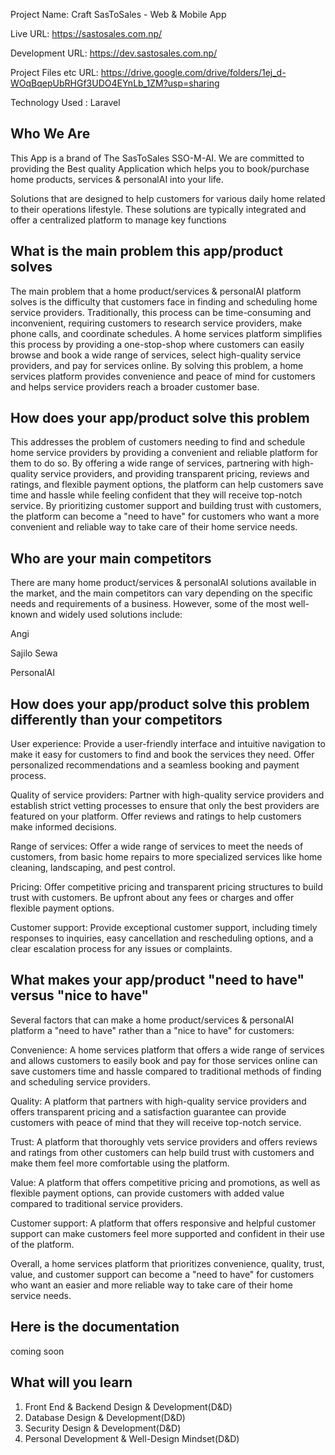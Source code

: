 Project Name: Craft SasToSales - Web & Mobile App

Live URL: 
https://sastosales.com.np/

Development URL:
https://dev.sastosales.com.np/

Project Files etc URL: 
https://drive.google.com/drive/folders/1ej_d-WOqBqepUbRHGf3UDO4EYnLb_1ZM?usp=sharing

Technology Used : 
Laravel


Who We Are
--------------

This App is a brand of The SasToSales SSO-M-AI. We are committed to providing the Best quality Application which helps you to book/purchase home products, services & personalAI into your life.

Solutions that are designed to help customers for various daily home related to their operations lifestyle. These solutions are typically integrated and offer a centralized platform to manage key functions


What is the main problem this app/product solves
--------------

The main problem that a home product/services & personalAI platform solves is the difficulty that customers face in finding and scheduling home service providers. Traditionally, this process can be time-consuming and inconvenient, requiring customers to research service providers, make phone calls, and coordinate schedules. A home services platform simplifies this process by providing a one-stop-shop where customers can easily browse and book a wide range of services, select high-quality service providers, and pay for services online. By solving this problem, a home services platform provides convenience and peace of mind for customers and helps service providers reach a broader customer base.



How does your app/product solve this problem
--------------

This addresses the problem of customers needing to find and schedule home service providers by providing a convenient and reliable platform for them to do so. By offering a wide range of services, partnering with high-quality service providers, and providing transparent pricing, reviews and ratings, and flexible payment options, the platform can help customers save time and hassle while feeling confident that they will receive top-notch service. By prioritizing customer support and building trust with customers, the platform can become a "need to have" for customers who want a more convenient and reliable way to take care of their home service needs.



Who are your main competitors
--------------

There are many home product/services & personalAI solutions available in the market, and the main competitors can vary depending on the specific needs and requirements of a business. However, some of the most well-known and widely used solutions include:

Angi

Sajilo Sewa 

PersonalAI


How does your app/product solve this problem differently than your competitors
--------------

User experience: Provide a user-friendly interface and intuitive navigation to make it easy for customers to find and book the services they need. Offer personalized recommendations and a seamless booking and payment process.

Quality of service providers: Partner with high-quality service providers and establish strict vetting processes to ensure that only the best providers are featured on your platform. Offer reviews and ratings to help customers make informed decisions.

Range of services: Offer a wide range of services to meet the needs of customers, from basic home repairs to more specialized services like home cleaning, landscaping, and pest control.

Pricing: Offer competitive pricing and transparent pricing structures to build trust with customers. Be upfront about any fees or charges and offer flexible payment options.

Customer support: Provide exceptional customer support, including timely responses to inquiries, easy cancellation and rescheduling options, and a clear escalation process for any issues or complaints.



What makes your app/product "need to have" versus "nice to have"
--------------
Several factors that can make a home product/services & personalAI platform a "need to have" rather than a "nice to have" for customers:

Convenience: A home services platform that offers a wide range of services and allows customers to easily book and pay for those services online can save customers time and hassle compared to traditional methods of finding and scheduling service providers.

Quality: A platform that partners with high-quality service providers and offers transparent pricing and a satisfaction guarantee can provide customers with peace of mind that they will receive top-notch service.

Trust: A platform that thoroughly vets service providers and offers reviews and ratings from other customers can help build trust with customers and make them feel more comfortable using the platform.

Value: A platform that offers competitive pricing and promotions, as well as flexible payment options, can provide customers with added value compared to traditional service providers.

Customer support: A platform that offers responsive and helpful customer support can make customers feel more supported and confident in their use of the platform.

Overall, a home services platform that prioritizes convenience, quality, trust, value, and customer support can become a "need to have" for customers who want an easier and more reliable way to take care of their home service needs.


Here is the documentation
----------------------------

coming soon



What will you learn
---------------------

1. Front End & Backend Design & Development(D&D)
2. Database Design & Development(D&D)
3. Security Design & Development(D&D)
4. Personal Development & Well-Design Mindset(D&D)

